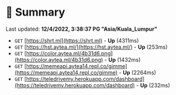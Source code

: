# 📖 Summary
Last updated: **12/4/2022, 3:38:37 PG "Asia/Kuala_Lumpur"**

- `GET` [https://shrt.ml](https://shrt.ml) - **Up** (4311ms)
- `GET` [https://hst.aytea.ml/](https://hst.aytea.ml/) - **Up** (253ms)
- `GET` [https://color.aytea.ml/4b31d6.png](https://color.aytea.ml/4b31d6.png) - **Up** (1432ms)
- `GET` [https://memeapi.aytea14.repl.co/gimme](https://memeapi.aytea14.repl.co/gimme) - **Up** (2264ms)
- `GET` [https://teledrivemy.herokuapp.com/dashboard](https://teledrivemy.herokuapp.com/dashboard) - **Up** (232ms)
